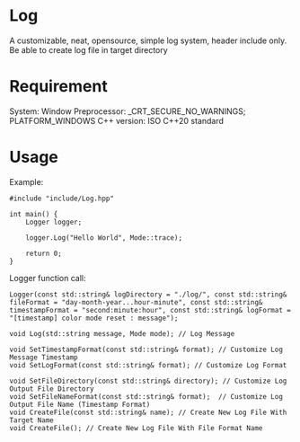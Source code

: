 # Log
A customizable, neat, opensource, simple log system, header include only.
Be able to create log file in target directory
# Requirement
System: Window
Preprocessor: _CRT_SECURE_NO_WARNINGS; PLATFORM_WINDOWS
C++ version: ISO C++20 standard
# Usage
Example:
```
#include "include/Log.hpp"

int main() {
	Logger logger;

	logger.Log("Hello World", Mode::trace);

	return 0;
}
```
Logger function call:
```
Logger(const std::string& logDirectory = "./log/", const std::string& fileFormat = "day-month-year...hour-minute", const std::string& timestampFormat = "second:minute:hour", const std::string& logFormat = "[timestamp] color mode reset : message");

void Log(std::string message, Mode mode); // Log Message

void SetTimestampFormat(const std::string& format); // Customize Log Message Timestamp
void SetLogFormat(const std::string& format); // Customize Log Format

void SetFileDirectory(const std::string& directory); // Customize Log Output File Directory
void SetFileNameFormat(const std::string& format);  // Customize Log Output File Name (Timestamp Format)
void CreateFile(const std::string& name); // Create New Log File With Target Name
void CreateFile(); // Create New Log File With File Format Name
```
